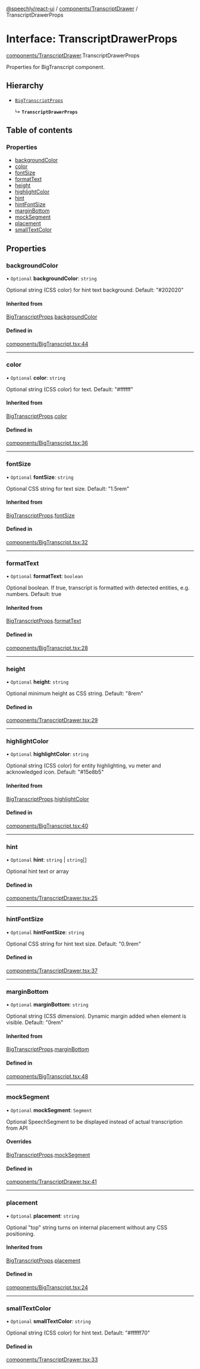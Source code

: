 [@speechly/react-ui](../README.md) / [components/TranscriptDrawer](../modules/components_TranscriptDrawer.md) / TranscriptDrawerProps

# Interface: TranscriptDrawerProps

[components/TranscriptDrawer](../modules/components_TranscriptDrawer.md).TranscriptDrawerProps

Properties for BigTranscript component.

## Hierarchy

- [`BigTranscriptProps`](components_BigTranscript.BigTranscriptProps.md)

  ↳ **`TranscriptDrawerProps`**

## Table of contents

### Properties

- [backgroundColor](components_TranscriptDrawer.TranscriptDrawerProps.md#backgroundcolor)
- [color](components_TranscriptDrawer.TranscriptDrawerProps.md#color)
- [fontSize](components_TranscriptDrawer.TranscriptDrawerProps.md#fontsize)
- [formatText](components_TranscriptDrawer.TranscriptDrawerProps.md#formattext)
- [height](components_TranscriptDrawer.TranscriptDrawerProps.md#height)
- [highlightColor](components_TranscriptDrawer.TranscriptDrawerProps.md#highlightcolor)
- [hint](components_TranscriptDrawer.TranscriptDrawerProps.md#hint)
- [hintFontSize](components_TranscriptDrawer.TranscriptDrawerProps.md#hintfontsize)
- [marginBottom](components_TranscriptDrawer.TranscriptDrawerProps.md#marginbottom)
- [mockSegment](components_TranscriptDrawer.TranscriptDrawerProps.md#mocksegment)
- [placement](components_TranscriptDrawer.TranscriptDrawerProps.md#placement)
- [smallTextColor](components_TranscriptDrawer.TranscriptDrawerProps.md#smalltextcolor)

## Properties

### backgroundColor

• `Optional` **backgroundColor**: `string`

Optional string (CSS color) for hint text background. Default: "#202020"

#### Inherited from

[BigTranscriptProps](components_BigTranscript.BigTranscriptProps.md).[backgroundColor](components_BigTranscript.BigTranscriptProps.md#backgroundcolor)

#### Defined in

[components/BigTranscript.tsx:44](https://github.com/speechly/react-ui/blob/b0ff445/src/components/BigTranscript.tsx#L44)

___

### color

• `Optional` **color**: `string`

Optional string (CSS color) for text. Default: "#ffffff"

#### Inherited from

[BigTranscriptProps](components_BigTranscript.BigTranscriptProps.md).[color](components_BigTranscript.BigTranscriptProps.md#color)

#### Defined in

[components/BigTranscript.tsx:36](https://github.com/speechly/react-ui/blob/b0ff445/src/components/BigTranscript.tsx#L36)

___

### fontSize

• `Optional` **fontSize**: `string`

Optional CSS string for text size. Default: "1.5rem"

#### Inherited from

[BigTranscriptProps](components_BigTranscript.BigTranscriptProps.md).[fontSize](components_BigTranscript.BigTranscriptProps.md#fontsize)

#### Defined in

[components/BigTranscript.tsx:32](https://github.com/speechly/react-ui/blob/b0ff445/src/components/BigTranscript.tsx#L32)

___

### formatText

• `Optional` **formatText**: `boolean`

Optional boolean. If true, transcript is formatted with detected entities, e.g. numbers. Default: true

#### Inherited from

[BigTranscriptProps](components_BigTranscript.BigTranscriptProps.md).[formatText](components_BigTranscript.BigTranscriptProps.md#formattext)

#### Defined in

[components/BigTranscript.tsx:28](https://github.com/speechly/react-ui/blob/b0ff445/src/components/BigTranscript.tsx#L28)

___

### height

• `Optional` **height**: `string`

Optional minimum height as CSS string. Default: "8rem"

#### Defined in

[components/TranscriptDrawer.tsx:29](https://github.com/speechly/react-ui/blob/b0ff445/src/components/TranscriptDrawer.tsx#L29)

___

### highlightColor

• `Optional` **highlightColor**: `string`

Optional string (CSS color) for entity highlighting, vu meter and acknowledged icon. Default: "#15e8b5"

#### Inherited from

[BigTranscriptProps](components_BigTranscript.BigTranscriptProps.md).[highlightColor](components_BigTranscript.BigTranscriptProps.md#highlightcolor)

#### Defined in

[components/BigTranscript.tsx:40](https://github.com/speechly/react-ui/blob/b0ff445/src/components/BigTranscript.tsx#L40)

___

### hint

• `Optional` **hint**: `string` \| `string`[]

Optional hint text or array

#### Defined in

[components/TranscriptDrawer.tsx:25](https://github.com/speechly/react-ui/blob/b0ff445/src/components/TranscriptDrawer.tsx#L25)

___

### hintFontSize

• `Optional` **hintFontSize**: `string`

Optional CSS string for hint text size. Default: "0.9rem"

#### Defined in

[components/TranscriptDrawer.tsx:37](https://github.com/speechly/react-ui/blob/b0ff445/src/components/TranscriptDrawer.tsx#L37)

___

### marginBottom

• `Optional` **marginBottom**: `string`

Optional string (CSS dimension). Dynamic margin added when element is visible. Default: "0rem"

#### Inherited from

[BigTranscriptProps](components_BigTranscript.BigTranscriptProps.md).[marginBottom](components_BigTranscript.BigTranscriptProps.md#marginbottom)

#### Defined in

[components/BigTranscript.tsx:48](https://github.com/speechly/react-ui/blob/b0ff445/src/components/BigTranscript.tsx#L48)

___

### mockSegment

• `Optional` **mockSegment**: `Segment`

Optional SpeechSegment to be displayed instead of actual transcription from API

#### Overrides

[BigTranscriptProps](components_BigTranscript.BigTranscriptProps.md).[mockSegment](components_BigTranscript.BigTranscriptProps.md#mocksegment)

#### Defined in

[components/TranscriptDrawer.tsx:41](https://github.com/speechly/react-ui/blob/b0ff445/src/components/TranscriptDrawer.tsx#L41)

___

### placement

• `Optional` **placement**: `string`

Optional "top" string turns on internal placement without any CSS positioning.

#### Inherited from

[BigTranscriptProps](components_BigTranscript.BigTranscriptProps.md).[placement](components_BigTranscript.BigTranscriptProps.md#placement)

#### Defined in

[components/BigTranscript.tsx:24](https://github.com/speechly/react-ui/blob/b0ff445/src/components/BigTranscript.tsx#L24)

___

### smallTextColor

• `Optional` **smallTextColor**: `string`

Optional string (CSS color) for hint text. Default: "#ffffff70"

#### Defined in

[components/TranscriptDrawer.tsx:33](https://github.com/speechly/react-ui/blob/b0ff445/src/components/TranscriptDrawer.tsx#L33)
